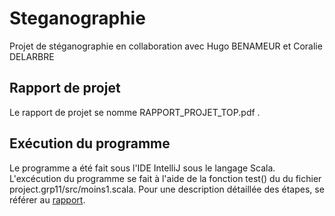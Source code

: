 # Steganographie
Projet de stéganographie en collaboration avec Hugo BENAMEUR et Coralie DELARBRE


## Rapport de projet

Le rapport de projet se nomme RAPPORT_PROJET_TOP.pdf .


## Exécution du programme

Le programme a été fait sous l'IDE IntelliJ sous le langage Scala.
L'excécution du programme se fait à l'aide de la fonction test() du du fichier project.grp11/src/moins1.scala.
Pour une description détaillée des étapes, se référer au [rapport](https://github.com/NielsTilch/Steganographie/blob/main/RAPPORT_PROJET_TOP.pdf).
